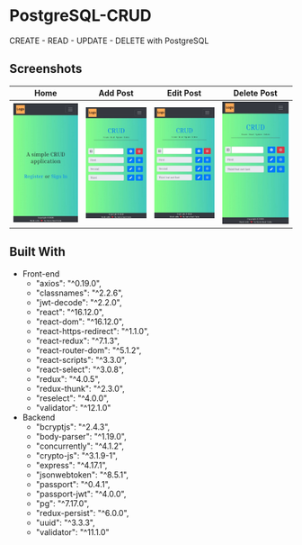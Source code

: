 # PostgreSQL-CRUD
CREATE - READ - UPDATE - DELETE with PostgreSQL

## Screenshots
| Home | Add Post | Edit Post | Delete Post |
|:----:|:----:|:----:|:-------:|
|![](image/home.jpg) | ![](image/create.jpg) | ![](image/edit.jpg)| ![](image/delete.jpg)

## Built With
- Front-end
  - "axios": "^0.19.0",
  - "classnames": "^2.2.6",
  - "jwt-decode": "^2.2.0",
  - "react": "^16.12.0",
  - "react-dom": "^16.12.0",
  - "react-https-redirect": "^1.1.0",
  - "react-redux": "^7.1.3",
  - "react-router-dom": "^5.1.2",
  - "react-scripts": "^3.3.0",
  - "react-select": "^3.0.8",
  - "redux": "^4.0.5",
  - "redux-thunk": "^2.3.0",
  - "reselect": "^4.0.0",
  - "validator": "^12.1.0"
- Backend
  - "bcryptjs": "^2.4.3",
  - "body-parser": "^1.19.0",
  - "concurrently": "^4.1.2",
  - "crypto-js": "^3.1.9-1",
  - "express": "^4.17.1",
  - "jsonwebtoken": "^8.5.1",
  - "passport": "^0.4.1",
  - "passport-jwt": "^4.0.0",
  - "pg": "^7.17.0",
  - "redux-persist": "^6.0.0",
  - "uuid": "^3.3.3",
  - "validator": "^11.1.0"